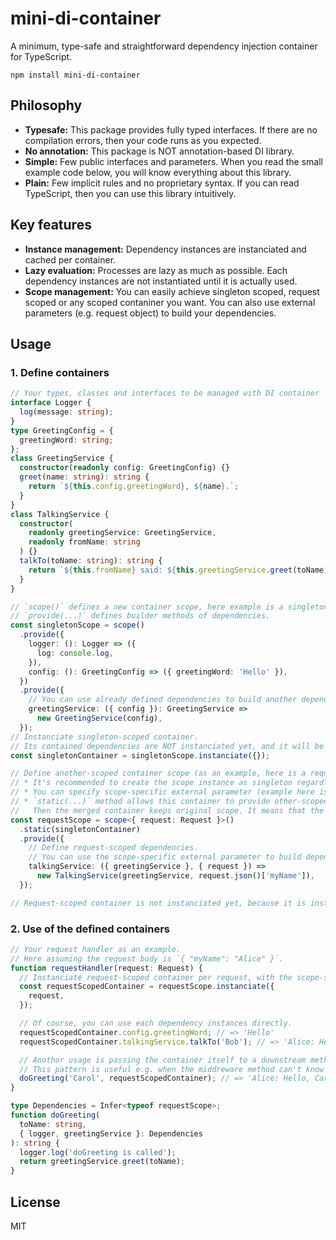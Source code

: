 # mini-di-container

A minimum, type-safe and straightforward dependency injection container for TypeScript.

```shell
npm install mini-di-container
```

## Philosophy

- **Typesafe:** This package provides fully typed interfaces. If there are no compilation errors, then your code runs as you expected.
- **No annotation:** This package is NOT annotation-based DI library.
- **Simple:** Few public interfaces and parameters. When you read the small example code below, you will know everything about this library.
- **Plain:** Few implicit rules and no proprietary syntax. If you can read TypeScript, then you can use this library intuitively.

## Key features

- **Instance management:** Dependency instances are instanciated and cached per container.
- **Lazy evaluation:** Processes are lazy as much as possible. Each dependency instances are not instantiated until it is actually used.
- **Scope management:** You can easily achieve singleton scoped, request scoped or any scoped contaniner you want. You can also use external parameters (e.g. request object) to build your dependencies.

## Usage

### 1. Define containers

```typescript
// Your types, classes and interfaces to be managed with DI container
interface Logger {
  log(message: string);
}
type GreetingConfig = {
  greetingWord: string;
};
class GreetingService {
  constructor(readonly config: GreetingConfig) {}
  greet(name: string): string {
    return `${this.config.greetingWord}, ${name}.`;
  }
}
class TalkingService {
  constructor(
    readonly greetingService: GreetingService,
    readonly fromName: string
  ) {}
  talkTo(toName: string): string {
    return `${this.fromName} said: ${this.greetingService.greet(toName)}`;
  }
}

// `scope()` defines a new container scope, here example is a singleton-scoped.
// `provide(...)` defines builder methods of dependencies.
const singletonScope = scope()
  .provide({
    logger: (): Logger => ({
      log: console.log,
    }),
    config: (): GreetingConfig => ({ greetingWord: 'Hello' }),
  })
  .provide({
    // You can use already defined dependencies to build another dependencies.
    greetingService: ({ config }): GreetingService =>
      new GreetingService(config),
  });
// Instanciate singleton-scoped container.
// Its contained dependencies are NOT instanciated yet, and it will be instanciated when actually used.
const singletonContainer = singletonScope.instanciate({});

// Define another-scoped container scope (as an example, here is a request-scoped).
// * It's recommended to create the scope instance as singleton regardless of its scope.
// * You can specify scope-specific external parameter (example here is `{ request: Request }`).
// * `static(...)` method allows this container to provide other-scoped container's dependency instances.
//   Then the merged container keeps original scope. It means that the instances managed by the singletonContainer are still singleton.
const requestScope = scope<{ request: Request }>()
  .static(singletonContainer)
  .provide({
    // Define request-scoped dependencies.
    // You can use the scope-specific external parameter to build dependencies.
    talkingService: ({ greetingService }, { request }) =>
      new TalkingService(greetingService, request.json()['myName']),
  });

// Request-scoped container is not instanciated yet, because it is instanciated per a request.
```

### 2. Use of the defined containers

```typescript
// Your request handler as an example.
// Here assuming the request body is `{ "myName": "Alice" }`.
function requestHandler(request: Request) {
  // Instanciate request-scoped container per request, with the scope-specific external parameter.
  const requestScopedContainer = requestScope.instanciate({
    request,
  });

  // Of course, you can use each dependency instances directly.
  requestScopedContainer.config.greetingWord; // => 'Hello'
  requestScopedContainer.talkingService.talkTo('Bob'); // => 'Alice: Hello, Bob.'

  // Anothor usage is passing the container itself to a downstream method.
  // This pattern is useful e.g. when the middreware method can't know which dependencies will be used in the downstream.
  doGreeting('Carol', requestScopedContainer); // => 'Alice: Hello, Carol.'
}

type Dependencies = Infer<typeof requestScope>;
function doGreeting(
  toName: string,
  { logger, greetingService }: Dependencies
): string {
  logger.log('doGreeting is called');
  return greetingService.greet(toName);
}
```

## License

MIT
